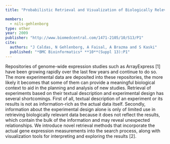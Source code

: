 ```yaml
---
title: "Probabilistic Retrieval and Visualization of Biologically Relevant Microarray Experiments"

members:
  - nils-gehlenborg
type: other
year: 2009
publisher: "http://www.biomedcentral.com/1471-2105/10/S13/P1"
cite:
  authors: "J Caldas, N Gehlenborg, A Faisal, A Brazma and S Kaski"
  published: "*BMC Bioinformatics* **10**(Suppl 13):P1"
---
```

Repositories of genome-wide expression studies such as ArrayExpress [1] have been growing rapidly over the last few years and continue to do so. The more experimental data are deposited into these repositories, the more likely it becomes that some of them can provide a meaningful biological context to aid in the planning and analysis of new studies. Retrieval of experiments based on their textual description and experimental design has several shortcomings. First of all, textual description of an experiment or its results is not as information-rich as the actual data itself. Secondly, information about the experimental design alone is only of limited use in retrieving biologically relevant data because it does not reflect the results, which contain the bulk of the information and may reveal unexpected relationships. We introduce novel retrieval methods that incorporate the actual gene expression measurements into the search process, along with visualization tools for interpreting and exploring the results [2].